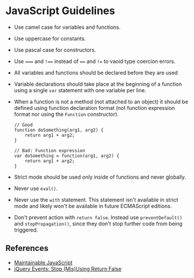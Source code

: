 JavaScript Guidelines
=====================

* Use camel case for variables and functions.

* Use uppercase for constants.

* Use pascal case for constructors.

* Use `===` and `!==` instead of `==` and `!=` to vaoid type coercion errors.

* All variables and functions should be declared before they are used

* Variable declarations should take place at the beginning of a function using 
  a single `var` statement with one variable per line.

* When a function is not a method (not attached to an object) it should be 
  defined using function declaration format (not function expression format 
  nor using the `Function` constructor).

  ```
  // Good
  function doSomething(arg1, arg2) {
      return arg1 + arg2;
  }

  // Bad: Function expression
  var doSomething = function(arg1, arg2) {
      return arg1 + arg2;
  }
  ```

* Strict mode should be used only inside of functions and never globally.

* Never use `eval()`.

* Never use the `with` statement. This statement isn't available in strict mode 
  and likely won't be available in future ECMAScript editions.

* Don't prevent action with `return false`. Instead use `preventDefault()` and 
  `stopPropagation()`, since they don't stop further code from being triggered.


References
----------

* [Maintainable JavaScript][r1]
* [jQuery Events: Stop (Mis)Using Return False][r2]

[r1]: http://www.amazon.com/Maintainable-JavaScript-Nicholas-C-Zakas/dp/1449327680?tag=nczonline-20
[r2]: http://fuelyourcoding.com/jquery-events-stop-misusing-return-false/
